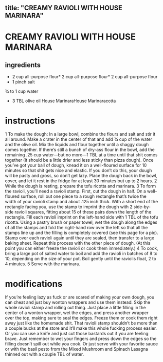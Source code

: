 
	
title: "CREAMY RAVIOLI WITH HOUSE MARINARA"
---
# CREAMY RAVIOLI WITH HOUSE MARINARA
## ingredients
* 2 cup all-purpose flour* 2 cup all-purpose flour* 2 cup all-purpose flour
* 1 pinch salt

¾ to 1 cup water
* 3 TBL olive oil
House MarinaraHouse Marinaracotta</key>


# instructions
1 To make the dough: In a large bowl, combine the flours and salt and stir it all around. Make
a crater in the center of that and add ¾ cup of the water and the olive oil. Mix the liquids and
flour together until a shaggy dough comes together. If there’s still a bunch of dry-ass flour in
the bowl, add the remaining .25 cup water—but no more—1 TBL at a time until that
shit comes together (it should be a little drier and less sticky than pizza dough). Once you’ve
got your ball of dough, knead it on a well-floured surface for 10 minutes so that shit gets nice
and elastic. If you don’t do this, your dough will be pasty and gross, so don’t get lazy. Place the
dough back in the bowl, cover, and let it rest in the fridge for at least 30 minutes but up to 2
hours.
2 While the dough is resting, prepare the tofu ricotta and marinara.
3 To form the ravioli, you’ll need a ravioli stamp. First, cut the dough in half. On a well-
floured surface, roll out one piece to a rough rectangle that’s twice the width of your ravioli
stamp and about .125 inch thick. With a short end of the rectangle facing you, use the stamp to
imprint the dough with 2 side-by-side ravioli squares, fitting about 15 of these pairs down the
length of the rectangle. Fill each ravioli imprint on the left-hand side with 1 TBL of the
tofu ricotta. Using a pastry brush or paper towel, wet the dough along the edges of all the
stamps and fold the right-hand row over the left so that all the stamps line up and the filling is
completely covered (see this page for a pic). Stamp over each ravioli again until they are sealed,
then transfer to a large baking sheet. Repeat this process with the other piece of dough. (At
this point you can either freeze the ravioli or cook them immediately.)
4 To cook, bring a large pot of salted water to boil and add the ravioli in batches of 8 to 10,
depending on the size of your pot. Boil gently until the raviolis float, 2 to 4 minutes.
5 Serve with the marinara.

# modifications

If you’re feeling lazy as fuck or are scared of making your own dough, you can cheat and just buy wonton
wrappers and use them instead. Skip the whole ravioli stamp and rolling out thing. Just place a little filling in the
center of a wonton wrapper, wet the edges, and press another wrapper over the top, making sure to seal the edges.
Freeze them or cook them right away just like the homemade shit.
 That ravioli stamp shouldn’t be more than a couple bucks at the store and it’ll make this whole fucking process
easier. Or you can use a knife and just cut those bastards out if you are feeling brave. Just remember to wet your
fingers and press down the edges so the filling doesn’t spill out while you cook.
 Or just serve with your favorite sauce or with the basil pesto from the Mixed Mushroom and Spinach Lasagna
thinned out with a couple TBL of water.
	
	
